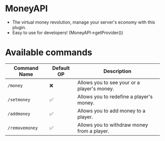 # MoneyAPI

- The virtual money revolution, manage your server's economy with this plugin.
- Easy to use for developers! (MoneyAPI->getProvider())

# Available commands

| Command Name   	| Default OP 	| Description                                 	|
|----------------	|------------	|---------------------------------------------	|
| `/money`       	| ❌          	| Allows you to see your or a player's money. 	|
| `/setmoney`    	| ✅          	| Allows you to redefine a player's money.    	|
| `/addmoney`    	| ✅          	| Allows you to add money to a player.        	|
| `/removemoney` 	| ✅          	| Allows you to withdraw money from a player. 	|